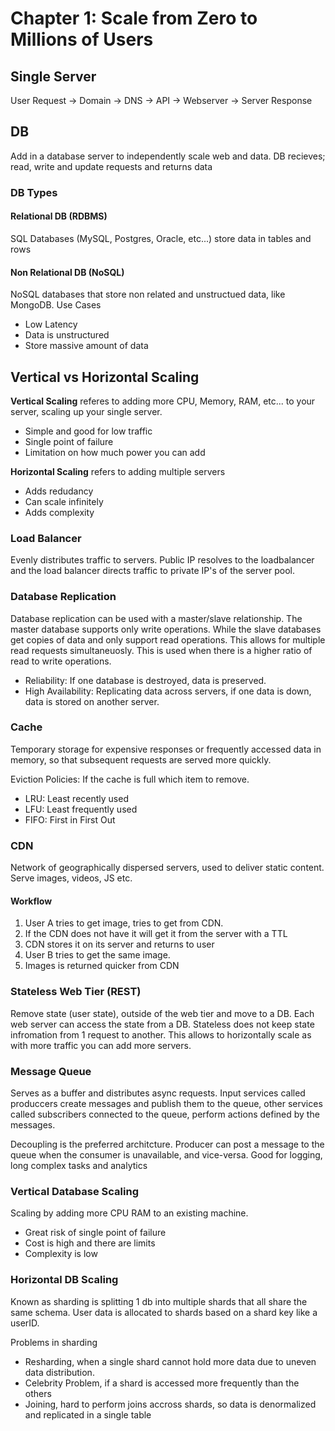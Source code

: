 # Chapter 1: Scale from Zero to Millions of Users

## Single Server
User Request -> Domain -> DNS -> API -> Webserver -> Server Response

## DB
Add in a database server to independently scale web and data. 
DB recieves; read, write and update requests and returns data

### DB Types

#### Relational DB (RDBMS)
SQL Databases (MySQL, Postgres, Oracle, etc...) store data in tables and rows

#### Non Relational DB (NoSQL)
NoSQL databases that store non related and unstructued data, like MongoDB. 
Use Cases
- Low Latency
- Data is unstructured
- Store massive amount of data

## Vertical vs Horizontal Scaling

**Vertical Scaling** referes to adding more CPU, Memory, RAM, etc... to your server, scaling up your single server. 
- Simple and good for low traffic
- Single point of failure
- Limitation on how much power you can add

**Horizontal Scaling** refers to adding multiple servers
- Adds redudancy 
- Can scale infinitely
- Adds complexity

### Load Balancer
Evenly distributes traffic to servers. Public IP resolves to the loadbalancer and the load balancer directs traffic to private IP's of the server pool.

### Database Replication
Database replication can be used with a master/slave relationship. The master database supports only write operations. While the slave databases get copies of data and only support read operations. This allows for multiple read requests simultaneuosly. This is used when there is a higher ratio of read to write operations.

- Reliability: If one database is destroyed, data is preserved.
- High Availability: Replicating data across servers, if one data is down, data is stored on another server.

### Cache

Temporary storage for expensive responses or frequently accessed data in memory, so that subsequent requests are served more quickly.

Eviction Policies: If the cache is full which item to remove.

- LRU: Least recently used
- LFU: Least frequently used
- FIFO: First in First Out


### CDN

Network of geographically dispersed servers, used to deliver static content. Serve images, videos, JS etc.

#### Workflow
1. User A tries to get image, tries to get from CDN.
2. If the CDN does not have it will get it from the server with a TTL
3. CDN stores it on its server and returns to user
4. User B tries to get the same image.
5. Images is returned quicker from CDN


### Stateless Web Tier (REST)

Remove state (user state), outside of the web tier and move to a DB. Each web server can access the state from a DB. Stateless does not keep state infromation from 1 request to another. This allows to horizontally scale as with more traffic you can add more servers.

### Message Queue

Serves as a buffer and distributes async requests. Input services called produccers create messages and publish them to the queue, other services called subscribers connected to the queue, perform actions defined by the messages.

Decoupling is the preferred architcture. Producer can post a message to the queue when the consumer is unavailable, and vice-versa. Good for logging, long complex tasks and analytics

### Vertical Database Scaling

Scaling by adding more CPU RAM to an existing machine. 
- Great risk of single point of failure
- Cost is high and there are limits
- Complexity is low

### Horizontal DB Scaling

Known as sharding is splitting 1 db into multiple shards that all share the same schema. User data is allocated to shards based on a shard key like a userID.

Problems in sharding
- Resharding, when a single shard cannot hold more data due to uneven data distribution.
- Celebrity Problem, if a shard is accessed more frequently than the others
- Joining, hard to perform joins accross shards, so data is denormalized and replicated in a single table
